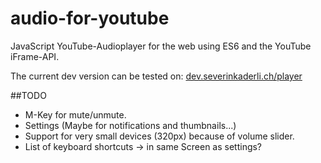 # audio-for-youtube
JavaScript YouTube-Audioplayer for the web using ES6 and the YouTube iFrame-API.

The current dev version can be tested on: 
[dev.severinkaderli.ch/player](https://dev.severinkaderli.ch/player)

##TODO
* M-Key for mute/unmute.
* Settings (Maybe for notifications and thumbnails...)
* Support for very small devices (320px) because of volume slider.
* List of keyboard shortcuts -> in same Screen as settings?
